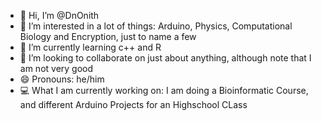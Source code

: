 - 👋 Hi, I’m @DnOnith
- 👀 I’m interested in a lot of things: Arduino, Physics, Computational Biology and Encryption, just to name a few
- 🌱 I’m currently learning c++ and R
- 💞️ I’m looking to collaborate on just about anything, although note that I am not very good
- 😄 Pronouns: he/him
- 💻 What I am currently working on: I am doing a Bioinformatic Course, and different Arduino Projects for an Highschool CLass

<!---
DnOnith/DnOnith is a ✨ special ✨ repository because its `README.md` (this file) appears on your GitHub profile.
You can click the Preview link to take a look at your changes.
--->
